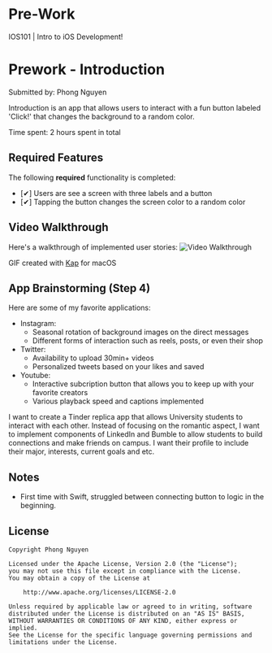 # Pre-Work
IOS101 | Intro to iOS Development!

# Prework - Introduction

Submitted by: Phong Nguyen

Introduction is an app that allows users to interact with a fun button labeled 'Click!' that changes the background to a random color.

Time spent: 2 hours spent in total

## Required Features

The following **required** functionality is completed:

- [✔] Users are see a screen with three labels and a button
- [✔] Tapping the button changes the screen color to a random color
 
## Video Walkthrough

Here's a walkthrough of implemented user stories:
<img src='https://github.com/seungpyos/Pre-Work/blob/main/step1.gif' title='Video Walkthrough' width='' alt='Video Walkthrough' />

GIF created with [Kap](https://getkap.co/) for macOS
<!-- Recommended tools:
[Kap](https://getkap.co/) for macOS
[ScreenToGif](https://www.screentogif.com/) for Windows
[peek](https://github.com/phw/peek) for Linux. -->

## App Brainstorming (Step 4)
Here are some of my favorite applications: 
- Instagram:
    - Seasonal rotation of background images on the direct messages
    - Different forms of interaction such as reels, posts, or even their shop
- Twitter:
    - Availability to upload 30min+ videos
    - Personalized tweets based on your likes and saved 
- Youtube:
    - Interactive subcription button that allows you to keep up with your favorite creators
    - Various playback speed and captions implemented

 I want to create a Tinder replica app that allows University students to interact with each other. Instead of focusing on the romantic aspect, I want to implement components of LinkedIn and Bumble to allow students to build connections and make friends on campus. I want their profile to include their major, interests, current goals and etc.
## Notes

- First time with Swift, struggled between connecting button to logic in the beginning.

## License

    Copyright Phong Nguyen

    Licensed under the Apache License, Version 2.0 (the "License");
    you may not use this file except in compliance with the License.
    You may obtain a copy of the License at

        http://www.apache.org/licenses/LICENSE-2.0

    Unless required by applicable law or agreed to in writing, software
    distributed under the License is distributed on an "AS IS" BASIS,
    WITHOUT WARRANTIES OR CONDITIONS OF ANY KIND, either express or implied.
    See the License for the specific language governing permissions and
    limitations under the License.
